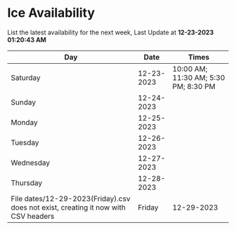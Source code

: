# Ice Availability

List the latest availability for the next week, Last Update at **12-23-2023 01:20:43 AM**

| Day         | Date        | Times       |
| ----------- | ----------- | ----------- |
|Saturday|12-23-2023|10:00 AM; 11:30 AM; 5:30 PM; 8:30 PM|
|Sunday|12-24-2023||
|Monday|12-25-2023||
|Tuesday|12-26-2023||
|Wednesday|12-27-2023||
|Thursday|12-28-2023||
File dates/12-29-2023(Friday).csv does not exist, creating it now with CSV headers |Friday|12-29-2023||
